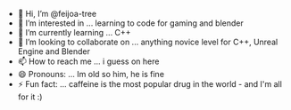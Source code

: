- 👋 Hi, I’m @feijoa-tree
- 👀 I’m interested in ... learning to code for gaming and blender
- 🌱 I’m currently learning ... C++
- 💞️ I’m looking to collaborate on ... anything novice level for C++, Unreal Engine and Blender
- 📫 How to reach me ... i guess on here
- 😄 Pronouns: ... Im old so him, he is fine
- ⚡ Fun fact: ... caffeine is the most popular drug in the world - and I'm all for it :)

<!---
feijoa-tree/feijoa-tree is a ✨ special ✨ repository because its `README.md` (this file) appears on your GitHub profile.
You can click the Preview link to take a look at your changes.
--->
